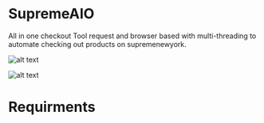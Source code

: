 # SupremeAIO
All in one checkout Tool request and browser based with multi-threading to automate checking out products on supremenewyork. 

![alt text](https://github.com/DrExpresso/SupremeAIO/blob/master/SupremeAIO_1.PNG)

![alt text](https://github.com/DrExpresso/SupremeAIO/blob/master/SupremeAIO_2.PNG)

# Requirments
